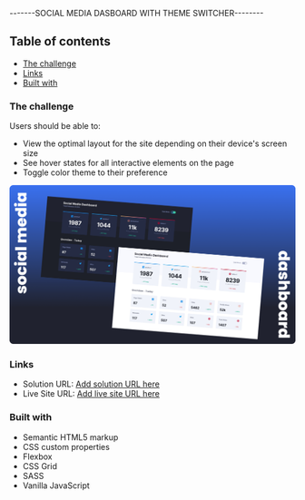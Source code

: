   -------SOCIAL MEDIA DASBOARD WITH THEME SWITCHER--------

## Table of contents

  - [The challenge](#the-challenge)
  - [Links](#links)
  - [Built with](#built-with)



### The challenge

Users should be able to:

- View the optimal layout for the site depending on their device's screen size
- See hover states for all interactive elements on the page
- Toggle color theme to their preference


![](images/screenshot.png)

### Links

- Solution URL: [Add solution URL here](https://your-solution-url.com)
- Live Site URL: [Add live site URL here](https://your-live-site-url.com)


### Built with

- Semantic HTML5 markup
- CSS custom properties
- Flexbox
- CSS Grid
- SASS
- Vanilla JavaScript



